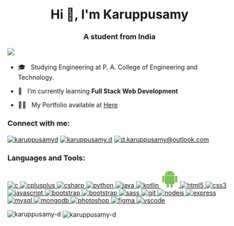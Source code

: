 <h1 align="center">Hi 👋, I'm Karuppusamy</h1>
<h3 align="center">A student from India</h3>

<p align="left"> <img src="https://komarev.com/ghpvc/?username=karuppusamy-d&style=flat-square" /> </p>

-   🎓 &nbsp; Studying Engineering at P. A. College of Engineering and Technology.

-   🌱 &nbsp; I’m currently learning **Full Stack Web Development**

-   👨‍💻 &nbsp; My Portfolio available at [Here](https://karuppusamy-d.github.io/portfolio/)

<p align="left">
<h3 align="left">Connect with me:</h3>
<a href="https://linkedin.com/in/karuppusamyd" target="blank"><img align="center" src="https://cdn.jsdelivr.net/npm/simple-icons@3.0.1/icons/linkedin.svg" alt="karuppusamyd" height="30" width="40" /></a>
<a href="https://instagram.com/karuppusamy.d" target="blank"><img align="center" src="https://cdn.jsdelivr.net/npm/simple-icons@3.0.1/icons/instagram.svg" alt="karuppusamy.d" height="30" width="40" /></a>
<a href="mailto:d.karuppusamy@outlook.com" target="blank"><img align="center" src="https://cdn.jsdelivr.net/npm/simple-icons@3.10.0/icons/gmail.svg" alt="d.karuppusamy@outlook.com" height="30" width="40" /></a>
</p>

<h3 align="left">Languages and Tools:</h3>
<p align="left">

<a href="https://www.cprogramming.com/" target="_blank"> <img src="https://devicons.github.io/devicon/devicon.git/icons/c/c-original.svg" alt="c" width="40" height="40"/> </a>
<a href="https://www.w3schools.com/cpp/" target="_blank"> <img src="https://devicons.github.io/devicon/devicon.git/icons/cplusplus/cplusplus-original.svg" alt="cplusplus" width="40" height="40"/> </a>
<a href="https://www.w3schools.com/cs/" target="_blank"> <img src="https://devicons.github.io/devicon/devicon.git/icons/csharp/csharp-original.svg" alt="csharp" width="40" height="40"/> </a>
<a href="https://www.python.org" target="_blank"> <img src="https://devicons.github.io/devicon/devicon.git/icons/python/python-original.svg" alt="python" width="40" height="40"/> </a>
<a href="https://www.java.com" target="_blank"> <img src="https://devicons.github.io/devicon/devicon.git/icons/java/java-original-wordmark.svg" alt="java" width="40" height="40"/> </a>
<a href="https://kotlinlang.org" target="_blank"> <img src="https://www.vectorlogo.zone/logos/kotlinlang/kotlinlang-icon.svg" alt="kotlin" width="40" height="40"/> </a>
<a href="https://developer.android.com" target="_blank"> <img src="https://raw.githubusercontent.com/github/explore/80688e429a7d4ef2fca1e82350fe8e3517d3494d/topics/android/android.png" alt="android" width="40" height="40"/> </a>
<a href="https://www.w3.org/html/" target="_blank"> <img src="https://devicons.github.io/devicon/devicon.git/icons/html5/html5-original-wordmark.svg" alt="html5" width="40" height="40"/> </a>
<a href="https://www.w3schools.com/css/" target="_blank"> <img src="https://devicons.github.io/devicon/devicon.git/icons/css3/css3-original-wordmark.svg" alt="css3" width="40" height="40"/> </a>
<a href="https://developer.mozilla.org/en-US/docs/Web/JavaScript" target="_blank"> <img src="https://devicons.github.io/devicon/devicon.git/icons/javascript/javascript-original.svg" alt="javascript" width="40" height="40"/> </a>
<a href="https://getbootstrap.com" target="_blank"> <img src="https://devicons.github.io/devicon/devicon.git/icons/bootstrap/bootstrap-plain.svg" alt="bootstrap" width="40" height="40"/> </a>
<a href="https://jquery.com/" target="_blank"> <img src="https://devicons.github.io/devicon/devicon.git/icons/jquery/jquery-plain-wordmark.svg" alt="bootstrap" width="40" height="40"/> </a>
<a href="https://sass-lang.com" target="_blank"> <img src="https://devicons.github.io/devicon/devicon.git/icons/sass/sass-original.svg" alt="sass" width="40" height="40"/> </a>
<a href="https://git-scm.com/" target="_blank"> <img src="https://www.vectorlogo.zone/logos/git-scm/git-scm-icon.svg" alt="git" width="40" height="40"/> </a>
<a href="https://nodejs.org" target="_blank"> <img src="https://devicons.github.io/devicon/devicon.git/icons/nodejs/nodejs-original-wordmark.svg" alt="nodejs" width="40" height="40"/> </a>
<a href="https://expressjs.com" target="_blank"> <img src="https://devicons.github.io/devicon/devicon.git/icons/express/express-original-wordmark.svg" alt="express" width="40" height="40"/> </a>
<a href="https://www.mysql.com/" target="_blank"> <img src="https://devicons.github.io/devicon/devicon.git/icons/mysql/mysql-original-wordmark.svg" alt="mysql" width="40" height="40"/> </a>
<a href="https://www.mongodb.com/" target="_blank"> <img src="https://devicons.github.io/devicon/devicon.git/icons/mongodb/mongodb-original-wordmark.svg" alt="mongodb" width="40" height="40"/> </a>
<a href="https://www.photoshop.com/en" target="_blank"> <img src="https://devicons.github.io/devicon/devicon.git/icons/photoshop/photoshop-plain.svg" alt="photoshop" width="40" height="40"/> </a>
<a href="https://www.figma.com/" target="_blank"> <img src="https://www.vectorlogo.zone/logos/figma/figma-icon.svg" alt="figma" width="40" height="40"/> </a>
<a href="https://code.visualstudio.com/" target="_blank"> <img src="https://img.icons8.com/fluent/48/000000/visual-studio-code-2019.png" alt="vscode" width="40" height="40"/> </a>

 </p>

<p><img align="left" src="https://github-readme-stats.vercel.app/api/top-langs/?username=karuppusamy-d&layout=compact" alt="karuppusamy-d" /></p>

<p>&nbsp;<img align="center" src="https://github-readme-stats.vercel.app/api?username=karuppusamy-d&show_icons=true" alt="karuppusamy-d" /></p>
